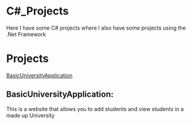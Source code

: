 # C#_Projects
 
 Here I have some C# projects where I also have some projects using the 
 .Net Framework
 
 # Projects
 
 
[BasicUniversityApplication](https://github.com/cindy123jl/BasicUniversityApplication)



## BasicUniversityApplication:

This is a website that allows you to add students and view students in a made up University


 
